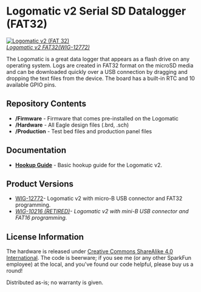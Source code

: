 Logomatic v2 Serial SD Datalogger (FAT32)
========================================

[![Logomatic v2 (FAT 32)](https://cdn.sparkfun.com//assets/parts/9/5/4/5/12772-01.jpg)  
*Logomatic v2 FAT32(WIG-12772)*](https://www.sparkfun.com/products/12772)

The Logomatic is a great data logger that appears as a flash drive on any operating system. Logs are created
in FAT32 format on the microSD media and can be downloaded quickly over a USB connection by dragging and dropping 
the text files from the device. The board has a built-in RTC and 10 available GPIO pins. 

Repository Contents
-------------------
* **/Firmware** - Firmware that comes pre-installed on the Logomatic
* **/Hardware** - All Eagle design files (.brd, .sch)
* **/Production** - Test bed files and production panel files

Documentation
--------------
* **[Hookup Guide](https://learn.sparkfun.com/tutorials/logomatic-hookup-guide/)** - Basic hookup guide for the Logomatic v2.

Product Versions
----------------
* [WIG-12772](https://www.sparkfun.com/products/12772)- Logomatic v2 with micro-B USB connector and FAT32 programming. 
* *[WIG-10216 (RETIRED)](https://www.sparkfun.com/products/10216)- Logomatic v2 with mini-B USB connector and FAT16 programming.*

License Information
-------------------
The hardware is released under [Creative Commons ShareAlike 4.0 International](https://creativecommons.org/licenses/by-sa/4.0/).
The code is beerware; if you see me (or any other SparkFun employee) at the local, and you've found our code helpful, please buy us a round!

Distributed as-is; no warranty is given.
